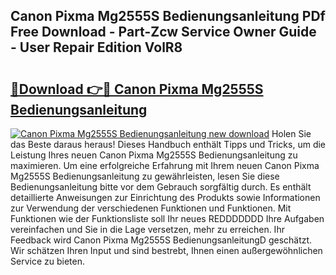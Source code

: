## Canon Pixma Mg2555S Bedienungsanleitung PDf Free Download - Part-Zcw Service Owner Guide - User Repair Edition VolR8

# <h2><a href="http://df50tm0.blite.top/?on=Canon+Pixma+Mg2555S+Bedienungsanleitung">🔗Download 👉🔴 Canon Pixma Mg2555S Bedienungsanleitung</a></h2>

[![Canon Pixma Mg2555S Bedienungsanleitung new download](https://i.imgur.com/lujVjoI.png)](http://df50tm0.blite.top/?on=Canon+Pixma+Mg2555S+Bedienungsanleitung)
Holen Sie das Beste daraus heraus! Dieses Handbuch enthält Tipps und Tricks, um die Leistung Ihres neuen Canon Pixma Mg2555S Bedienungsanleitung zu maximieren. Um eine erfolgreiche Erfahrung mit Ihrem neuen Canon Pixma Mg2555S Bedienungsanleitung zu gewährleisten, lesen Sie diese Bedienungsanleitung bitte vor dem Gebrauch sorgfältig durch. Es enthält detaillierte Anweisungen zur Einrichtung des Produkts sowie Informationen zur Verwendung der verschiedenen Funktionen und Funktionen. Mit Funktionen wie der Funktionsliste soll Ihr neues REDDDDDDD Ihre Aufgaben vereinfachen und Sie in die Lage versetzen, mehr zu erreichen. Ihr Feedback wird Canon Pixma Mg2555S BedienungsanleitungD geschätzt. Wir schätzen Ihren Input und sind bestrebt, Ihnen einen außergewöhnlichen Service zu bieten.
